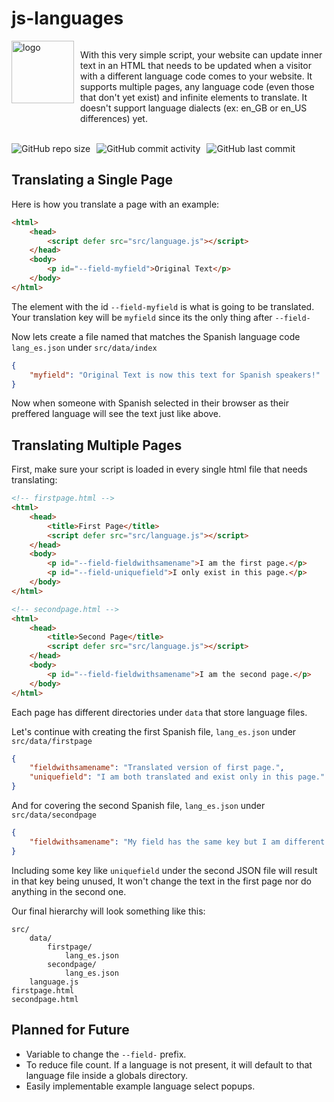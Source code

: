 # js-languages

<div style="display:flex;"><img src="https://i.imgur.com/qAMPQNO.png" alt="logo" width="100px"></img><p style="margin-left: 10px;">With this very simple script, your website can update inner text in an HTML that needs to be updated when a visitor with a different language code comes to your website. It supports multiple pages, any language code (even those that don't yet exist) and infinite elements to translate. It doesn't support language dialects (ex: en_GB or en_US differences) yet.</p></div>

<br />

<div style="display:flex; margin-bottom: 10px;">
    <img alt="GitHub repo size" src="https://img.shields.io/github/repo-size/spigbop/js-languages?style=for-the-badge">
    <img style="margin-left: 10px;" alt="GitHub commit activity" src="https://img.shields.io/github/commit-activity/y/spigbop/js-languages?style=for-the-badge">
    <img style="margin-left: 10px;" alt="GitHub last commit" src="https://img.shields.io/github/last-commit/spigbop/js-languages?style=for-the-badge">
</div>

## Translating a Single Page

Here is how you translate a page with an example:
```html
<html>
    <head>
        <script defer src="src/language.js"></script>
    </head>
    <body>
        <p id="--field-myfield">Original Text</p>
    </body>
</html>
```

The element with the id `--field-myfield` is what is going to be translated.
Your translation key will be `myfield` since its the only thing after `--field-`

Now lets create a file named that matches the Spanish language code `lang_es.json` under `src/data/index`

```json
{
    "myfield": "Original Text is now this text for Spanish speakers!"
}
```

Now when someone with Spanish selected in their browser as their preffered language will see the text just like above.

## Translating Multiple Pages

First, make sure your script is loaded in every single html file that needs translating:

```html
<!-- firstpage.html -->
<html>
    <head>
        <title>First Page</title>
        <script defer src="src/language.js"></script>
    </head>
    <body>
        <p id="--field-fieldwithsamename">I am the first page.</p>
        <p id="--field-uniquefield">I only exist in this page.</p>
    </body>
</html>

<!-- secondpage.html -->
<html>
    <head>
        <title>Second Page</title>
        <script defer src="src/language.js"></script>
    </head>
    <body>
        <p id="--field-fieldwithsamename">I am the second page.</p>
    </body>
</html>
```

Each page has different directories under `data` that store language files.

Let's continue with creating the first Spanish file, `lang_es.json` under `src/data/firstpage`

```json
{
    "fieldwithsamename": "Translated version of first page.",
    "uniquefield": "I am both translated and exist only in this page."
}
```

And for covering the second Spanish file, `lang_es.json` under `src/data/secondpage`

```json
{
    "fieldwithsamename": "My field has the same key but I am different."
}
```

Including some key like `uniquefield` under the second JSON file will result in that key being unused, It won't change the text in the first page nor do anything in the second one.

Our final hierarchy will look something like this:

```
src/
    data/
        firstpage/
            lang_es.json
        secondpage/
            lang_es.json
    language.js
firstpage.html
secondpage.html
```

## Planned for Future

- Variable to change the `--field-` prefix.
- To reduce file count. If a language is not present, it will default to that language file inside a globals directory.
- Easily implementable example language select popups.
